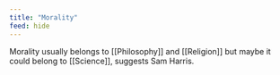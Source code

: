 ```yaml
---
title: "Morality"
feed: hide
---
```


Morality usually belongs to [[Philosophy]] and [[Religion]] but maybe it could belong to [[Science]], suggests Sam Harris. 